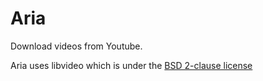 # Aria

Download videos from Youtube.

Aria uses libvideo which is under the [BSD 2-clause license](https://github.com/i3arnon/libvideo/blob/master/bsd.license)
